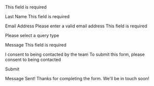 
This field is required

  Last Name
  This field is required

  Email Address
  Please enter a valid email address
  This field is required

  
  Please select a query type

  Message
  This field is required

  I consent to being contacted by the team
  To submit this form, please consent to being contacted

  Submit

  Message Sent!
  Thanks for completing the form. We'll be in touch soon!